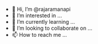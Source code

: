 - 👋 Hi, I’m @rajaramanapi
- 👀 I’m interested in ...
- 🌱 I’m currently learning ...
- 💞️ I’m looking to collaborate on ...
- 📫 How to reach me ...

<!---
rajaramanapi/rajaramanapi is a ✨ special ✨ repository because its `README.md` (this file) appears on your GitHub profile.
You can click the Preview link to take a look at your changes.
--->
